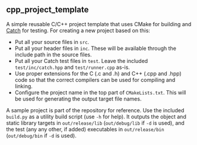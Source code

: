 ## cpp\_project\_template

A simple reusable C/C++ project template that uses CMake for building and [Catch](https://github.com/philsquared/Catch) for testing. For creating a new project based on this:

* Put all your source files in `src`.
* Put all your header files in `inc`. These will be available through the include path in the source files.
* Put all your Catch test files in `test`. Leave the included `test/inc/catch.hpp` and `test/runner.cpp` as-is.
* Use proper extensions for the C (.c and .h) and C++ (.cpp and .hpp) code so that the correct compilers can be used for compiling and linking.
* Configure the project name in the top part of `CMakeLists.txt`. This will be used for generating the output target file names.


A sample project is part of the repository for reference. Use the included `build.py` as a utility build script (use `-h` for help). It outputs the object and static library targets in `out/release/lib` (`out/debug/lib` if `-d` is used), and the test (any any other, if added) executables in `out/release/bin` (`out/debug/bin` if `-d` is used). 
